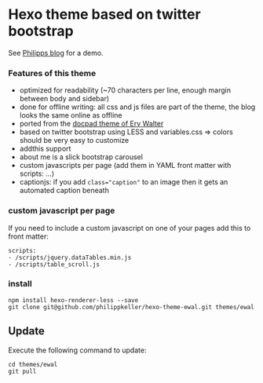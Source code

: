 # Hexo theme based on twitter bootstrap

See [Philipps blog](http://www.philippkeller.com/2014/06/06/in-eigener-sache-blog-redesign/?source=hexo) for a demo.

### Features of this theme

- optimized for readability (~70 characters per line, enough margin between body and sidebar)
- done for offline writing: all css and js files are part of the theme, the blog looks the same online as offline
- ported from the [docpad theme of Erv Walter](https://github.com/ervwalter/ewalnet-docpad)
- based on twitter bootstrap using LESS and variables.css ⇒ colors should be very easy to customize
- addthis support
- about me is a slick bootstrap carousel
- custom javascripts per page (add them in YAML front matter with scripts: …)
- captionjs: if you add `class="caption"` to an image then it gets an automated caption beneath

### custom javascript per page

If you need to include a custom javascript on one of your pages add this to front matter:

```
scripts:
- /scripts/jquery.dataTables.min.js
- /scripts/table_scroll.js
```

### install

```
npm install hexo-renderer-less --save
git clone git@github.com/philippkeller/hexo-theme-ewal.git themes/ewal
```

## Update

Execute the following command to update:

```
cd themes/ewal
git pull
```
